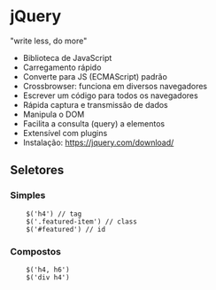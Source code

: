 # jQuery
"write less, do more"
- Biblioteca de JavaScript
- Carregamento rápido
- Converte para JS (ECMAScript) padrão
- Crossbrowser: funciona em diversos navegadores
- Escrever um código para todos os navegadores
- Rápida captura e transmissão de dados
- Manipula o DOM
- Facilita a consulta (query) a elementos
- Extensível com plugins
- Instalação: https://jquery.com/download/

## Seletores
### Simples
``` 
    $('h4') // tag
    $('.featured-item') // class
    $('#featured') // id
```

### Compostos
```
    $('h4, h6')
    $('div h4')
    
```
